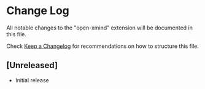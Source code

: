 # Change Log

All notable changes to the "open-xmind" extension will be documented in this file.

Check [Keep a Changelog](http://keepachangelog.com/) for recommendations on how to structure this file.

## [Unreleased]

- Initial release